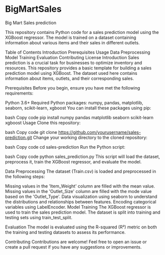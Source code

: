 # BigMartSales
Big Mart Sales prediction

This repository contains Python code for a sales prediction model using the XGBoost regressor. The model is trained on a dataset containing information about various items and their sales in different outlets.

Table of Contents
Introduction
Prerequisites
Usage
Data Preprocessing
Model Training
Evaluation
Contributing
License
Introduction
Sales prediction is a crucial task for businesses to optimize inventory and resources. This repository provides a basic template for building a sales prediction model using XGBoost. The dataset used here contains information about items, outlets, and their corresponding sales.

Prerequisites
Before you begin, ensure you have met the following requirements:

Python 3.6+
Required Python packages: numpy, pandas, matplotlib, seaborn, scikit-learn, xgboost
You can install these packages using pip:

bash
Copy code
pip install numpy pandas matplotlib seaborn scikit-learn xgboost
Usage
Clone this repository:

bash
Copy code
git clone https://github.com/yourusername/sales-prediction.git
Change your working directory to the cloned repository:

bash
Copy code
cd sales-prediction
Run the Python script:

bash
Copy code
python sales_prediction.py
This script will load the dataset, preprocess it, train the XGBoost regressor, and evaluate the model.

Data Preprocessing
The dataset (Train.csv) is loaded and preprocessed in the following steps:

Missing values in the 'Item_Weight' column are filled with the mean value.
Missing values in the 'Outlet_Size' column are filled with the mode value based on the 'Outlet_Type'.
Data visualization using seaborn to understand the distributions and relationships between features.
Encoding categorical variables using LabelEncoder.
Model Training
The XGBoost regressor is used to train the sales prediction model. The dataset is split into training and testing sets using train_test_split.

Evaluation
The model is evaluated using the R-squared (R²) metric on both the training and testing datasets to assess its performance.

Contributing
Contributions are welcome! Feel free to open an issue or create a pull request if you have any suggestions or improvements.
